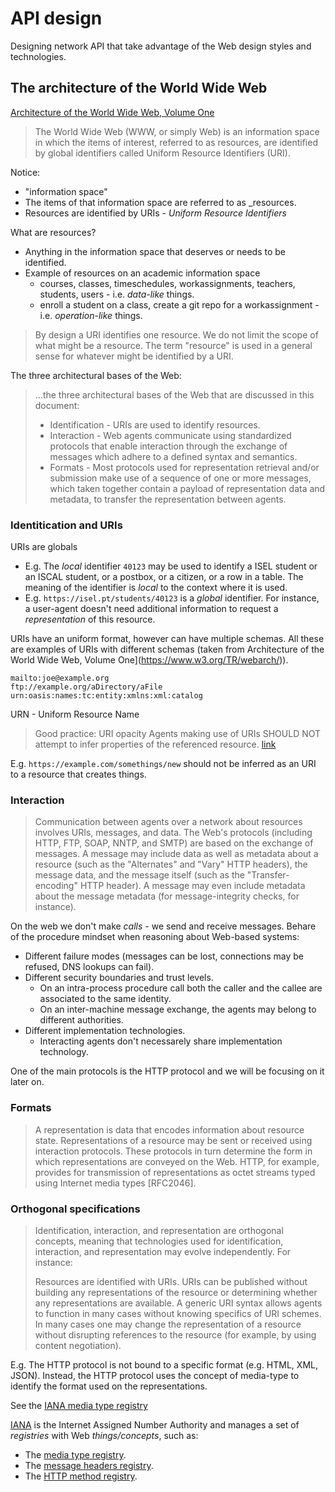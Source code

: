 # API design

Designing network API that take advantage of the Web design styles and technologies.

## The architecture of the World Wide Web

[Architecture of the World Wide Web, Volume One](https://www.w3.org/TR/webarch/)

> The World Wide Web (WWW, or simply Web) is an information space in which the items of interest, referred to as resources, are identified by global identifiers called Uniform Resource Identifiers (URI).

Notice:
- "information space"
- The items of that information space are referred to as _resources.
- Resources are identified by URIs - _Uniform Resource Identifiers_

What are resources?
- Anything in the information space that deserves or needs to be identified.
- Example of resources on an academic information space
  - courses, classes, timeschedules, workassignments, teachers, students, users - i.e. _data-like_ things.
  - enroll a student on a class, create a git repo for a workassignment - i.e. _operation-like_ things.
  
> By design a URI identifies one resource. We do not limit the scope of what might be a resource. The term "resource" is used in a general sense for whatever might be identified by a URI.

The three architectural bases of the Web:

> ...the three architectural bases of the Web that are discussed in this document:
> - Identification - URIs are used to identify resources.
> - Interaction - Web agents communicate using standardized protocols that enable interaction through the exchange of messages which adhere to a defined syntax and semantics.
> - Formats - Most protocols used for representation retrieval and/or submission make use of a sequence of one or more messages, which taken together contain a payload of representation data and metadata, to transfer the representation between agents.

### Identitication and URIs

URIs are globals
- E.g. The _local_ identifier `40123` may be used to identify a ISEL student or an ISCAL student, or a postbox, or a citizen, or a row in a table. The meaning of the identifier is _local_ to the context where it is used.
- E.g. `https://isel.pt/students/40123` is a _global_ identifier. For instance, a user-agent doesn't need additional information to request a _representation_ of this resource.

URIs have an uniform format, however can have multiple schemas. All these are examples of URIs with different schemas (taken from Architecture of the World Wide Web, Volume One](https://www.w3.org/TR/webarch/)).

```
mailto:joe@example.org
ftp://example.org/aDirectory/aFile
urn:oasis:names:tc:entity:xmlns:xml:catalog
```

URN - Uniform Resource Name

> Good practice: URI opacity
> Agents making use of URIs SHOULD NOT attempt to infer properties of the referenced resource.
[link](https://www.w3.org/TR/webarch/#pr-uri-opacity)

E.g. `https://example.com/somethings/new` should not be inferred as an URI to a resource that creates things.

### Interaction

> Communication between agents over a network about resources involves URIs, messages, and data. The Web's protocols (including HTTP, FTP, SOAP, NNTP, and SMTP) are based on the exchange of messages. A message may include data as well as metadata about a resource (such as the "Alternates" and "Vary" HTTP headers), the message data, and the message itself (such as the "Transfer-encoding" HTTP header). A message may even include metadata about the message metadata (for message-integrity checks, for instance).

On the web we don't make _calls_ - we send and receive messages.
Behare of the procedure mindset when reasoning about Web-based systems:
- Different failure modes (messages can be lost, connections may be refused, DNS lookups can fail).
- Different security boundaries and trust levels.
  - On an intra-process procedure call both the caller and the callee are associated to the same identity.
  - On an inter-machine message exchange, the agents may belong to different authorities.
- Different implementation technologies.
  - Interacting agents don't necessarely share implementation technology.

One of the main protocols is the HTTP protocol and we will be focusing on it later on.

### Formats

> A representation is data that encodes information about resource state.
> Representations of a resource may be sent or received using interaction protocols. These protocols in turn determine the form in which representations are conveyed on the Web. HTTP, for example, provides for transmission of representations as octet streams typed using Internet media types [RFC2046].


### Orthogonal specifications

> Identification, interaction, and representation are orthogonal concepts, meaning that technologies used for identification, interaction, and representation may evolve independently. For instance:
>
>    Resources are identified with URIs. URIs can be published without building any representations of the resource or determining whether any representations are available.
>    A generic URI syntax allows agents to function in many cases without knowing specifics of URI schemes.
>    In many cases one may change the representation of a resource without disrupting references to the resource (for example, by using content negotiation).

E.g. The HTTP protocol is not bound to a specific format (e.g. HTML, XML, JSON). 
Instead, the HTTP protocol uses the concept of media-type to identify the format used on the representations.

See the [IANA media type registry](https://www.iana.org/assignments/media-types/media-types.xhtml)

[IANA](https://www.iana.org/) is the Internet Assigned Number Authority and manages a set of _registries_ with Web _things/concepts_, such as:
- The [media type registry](https://www.iana.org/assignments/media-types/media-types.xhtml).
- The [message headers registry](https://www.iana.org/assignments/message-headers/message-headers.xhtml).
- The [HTTP method registry](https://www.iana.org/assignments/http-methods/http-methods.xhtml).
